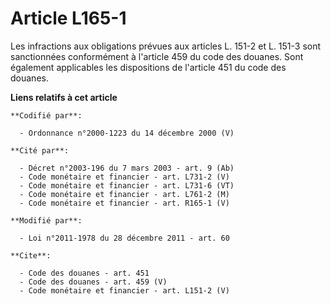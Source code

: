 # Article L165-1

Les infractions aux obligations prévues aux articles L. 151-2 et L. 151-3 sont sanctionnées conformément à l'article 459 du
code des douanes. Sont également applicables les dispositions de l'article 451 du code des douanes.

**Liens relatifs à cet article**

	**Codifié par**:

	  - Ordonnance n°2000-1223 du 14 décembre 2000 (V)

	**Cité par**:

	  - Décret n°2003-196 du 7 mars 2003 - art. 9 (Ab)
	  - Code monétaire et financier - art. L731-2 (V)
	  - Code monétaire et financier - art. L731-6 (VT)
	  - Code monétaire et financier - art. L761-2 (M)
	  - Code monétaire et financier - art. R165-1 (V)

	**Modifié par**:

	  - Loi n°2011-1978 du 28 décembre 2011 - art. 60

	**Cite**:

	  - Code des douanes - art. 451
	  - Code des douanes - art. 459 (V)
	  - Code monétaire et financier - art. L151-2 (V)
